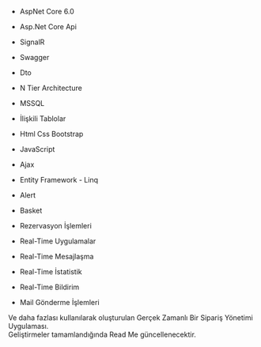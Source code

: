 -   AspNet Core 6.0
    
-   Asp.Net Core Api
    
-   SignalR
    
-   Swagger
    
-   Dto
    
-   N Tier Architecture
    
-   MSSQL
    
-   İlişkili Tablolar
    
-   Html Css Bootstrap
    
-   JavaScript
    
-   Ajax
    
-   Entity Framework - Linq
    
-   Alert
    
-   Basket
    
-   Rezervasyon İşlemleri
    
-   Real-Time Uygulamalar
    
-   Real-Time Mesajlaşma
    
-   Real-Time İstatistik
    
-   Real-Time Bildirim
    
-   Mail Gönderme İşlemleri

Ve daha fazlası kullanılarak oluşturulan Gerçek Zamanlı Bir Sipariş Yönetimi Uygulaması.  
Geliştirmeler tamamlandığında Read Me güncellenecektir.
